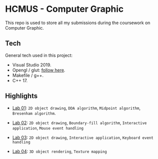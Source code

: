 # HCMUS - Computer Graphic

This repo is used to store all my submissions during the coursework on Computer Graphic.


## Tech

General tech used in this project:
- Visual Studio 2019.
- Opengl / glut: [follow here](https://www.geeksforgeeks.org/how-to-setup-opengl-with-visual-studio-2019-on-windows-10/).
- Makefile / g++.
- C++ 17.

## Highlights

- [Lab 01](lab-01/README.md): `2D object drawing`, `DDA algorithm`, `Midpoint algorithm`, `Bresenham algorithm`.

- [Lab 02](lab-02/README.md): `2D object drawing`, `Boundary-fill algorithm`, `Interactive application`, `Mouse event handling`

- [Lab 03](lab-03/README.md): `2D object drawing`, `Interactive application`, `Keyboard event handling`

- [Lab 04](lab-04/README.md): `3D object rendering`, `Texture mapping`
